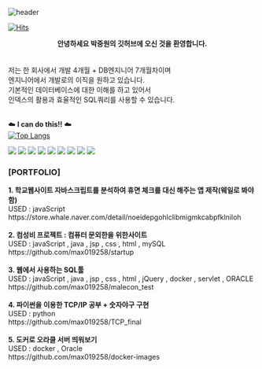 

![header](https://capsule-render.vercel.app/api?type=waving&color=81DAF5&height=300&section=header&text=jungwon's%20GitHub&fontSize=90&fontColor=FFFF)

[![Hits](https://hits.seeyoufarm.com/api/count/incr/badge.svg?url=https%3A%2F%2Fgithub.com%2Fmax019258&count_bg=%23AFE4FF&title_bg=%23555555&icon=&icon_color=%23E7E7E7&title=hits&edge_flat=false)](https://hits.seeyoufarm.com)

<center><b>안녕하세요 박중원의 깃허브에 오신 것을 환영합니다.</b></center><br><br>
 저는 한 회사에서 개발 4개월 + DB엔지니어 7개월차이며 <br>
엔지니어에서 개발로의 이직을 원하고 있습니다.<br>
기본적인 데이터베이스에 대한 이해를 하고 있어서 <br>
인덱스의 활용과 효율적인 SQL쿼리를 사용할 수 있습니다.<br><br>


☁️ <b>I can do this!!</b> ☁️ <br> 
[![Top Langs](https://github-readme-stats.vercel.app/api/top-langs/?username=max019258&hide=CSS&layout=compact)](https://github.com/anuraghazra/github-readme-stats)

<img src="https://img.shields.io/badge/javascript-F5A9A9?style=flat-square&logo=JavaScript&logoColor=white"/> <img src="https://img.shields.io/badge/java-F7BE81?"/>
<img src="https://img.shields.io/badge/html-F2F5A9?style=flat-square&logo=HTML5&logoColor=white"/>
<img src="https://img.shields.io/badge/css-D0F5A9?style=flat-square&logo=CSS3&logoColor=white"/>
<img src="https://img.shields.io/badge/docker-A9F5D0?style=flat-square&logo=Docker&logoColor=white"/> 
<img src="https://img.shields.io/badge/mySQL-81DAF5?style=flat-square&logo=MySQL&logoColor=white"/>
<img src="https://img.shields.io/badge/oracle-BCA9F5?style=flat-square&logo=Oracle&logoColor=white"/>
<img src="https://img.shields.io/badge/linux-F5A9F2?style=flat-square&logo=Linux&logoColor=white"/> 
<img src="https://img.shields.io/badge/eclipse-D8D8D8?style=flat-square&logo=Eclipse IDE&logoColor=white"/> 

<h3>[PORTFOLIO]</h3>
<b> 1. 학교웹사이트 자바스크립트를 분석하여 휴면 체크를 대신 해주는 앱 제작(웨일로 봐야함) </b><br>
USED : javaScript <br>
https://store.whale.naver.com/detail/noeidepgohlclibmigmkcabpfklniloh
<br><br><b> 2. 컴성비 프로젝트 : 컴퓨터 문외한을 위한사이트 </b><br>
USED : javaScript , java , jsp , css , html , mySQL <br>
https://github.com/max019258/startup
<br><br><b> 3. 웹에서 사용하는 SQL툴 </b><br>
USED : javaScript , java , jsp , css , html , jQuery , docker , servlet , ORACLE<br>
https://github.com/max019258/malecon_test
<br><br><b> 4. 파이썬을 이용한 TCP/IP 공부 + 숫자야구 구현</b><br>
USED : python <br>
https://github.com/max019258/TCP_final
<br><br><b> 5. 도커로 오라클 서버 띄워보기 </b><br>
USED : docker , Oracle <br> 
https://github.com/max019258/docker-images
